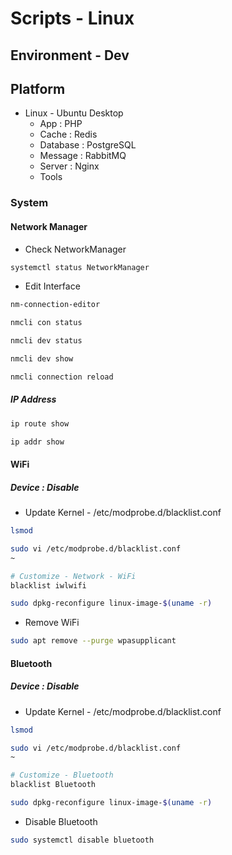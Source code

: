 # Scripts - Linux

## Environment - Dev

## Platform

* Linux - Ubuntu Desktop
  * App : PHP
  * Cache : Redis
  * Database : PostgreSQL
  * Message : RabbitMQ
  * Server : Nginx
  * Tools

### System

#### Network Manager

* Check NetworkManager

```bash
systemctl status NetworkManager
```

* Edit Interface

```bash
nm-connection-editor
```

```bash
nmcli con status
```

```bash
nmcli dev status

nmcli dev show
```

```bash
nmcli connection reload
```

##### IP Address

```bash
ip route show

ip addr show
```

#### WiFi

##### Device : Disable

* Update Kernel - /etc/modprobe.d/blacklist.conf

```bash
lsmod

sudo vi /etc/modprobe.d/blacklist.conf
~

# Customize - Network - WiFi
blacklist iwlwifi

sudo dpkg-reconfigure linux-image-$(uname -r)
```

* Remove WiFi

```bash
sudo apt remove --purge wpasupplicant
```

#### Bluetooth

##### Device : Disable

* Update Kernel - /etc/modprobe.d/blacklist.conf

```bash
lsmod

sudo vi /etc/modprobe.d/blacklist.conf
~

# Customize - Bluetooth
blacklist Bluetooth

sudo dpkg-reconfigure linux-image-$(uname -r)
```

* Disable Bluetooth

```bash
sudo systemctl disable bluetooth
```